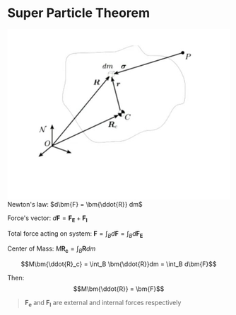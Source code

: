 # Super Particle Theorem

![3D free body diagram](../3D%20free%20body%20diagram.jpg)
Newton's law: $d\bm{F} = \bm{\ddot{R}} dm$

Force's vector: $d\bm{F} = \bm{F_E} + \bm{F_I}$

Total force acting on system: $\bm{F} = \int_B d\bm{F} = \int_B d\bm{F_E}$

Center of Mass: $M\bm{R_c}= \int_B \bm{R}dm$

$$M\bm{\ddot{R}_c} = \int_B \bm{\ddot{R}}dm = \int_B d\bm{F}$$

Then:
$$M\bm{\ddot{R}} = \bm{F}$$

> $\bm{F_e}$ and $\bm{F_I}$ are external and internal forces respectively
